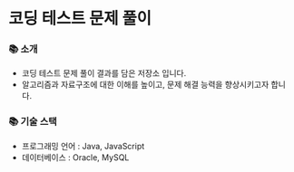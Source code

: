 # 코딩 테스트 문제 풀이 

### 📚 소개
- 코딩 테스트 문제 풀이 결과를 담은 저장소 입니다.
- 알고리즘과 자료구조에 대한 이해를 높이고, 문제 해결 능력을 향상시키고자 합니다.

### 📚 기술 스택
- 프로그래밍 언어 : Java, JavaScript
- 데이터베이스 : Oracle, MySQL
